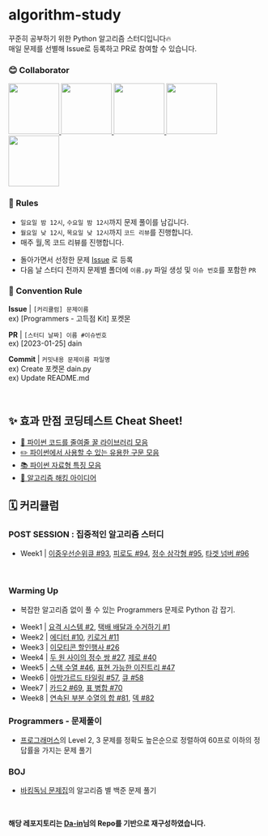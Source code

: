 # algorithm-study

꾸준히 공부하기 위한 Python 알고리즘 스터디입니다🔥  
매일 문제를 선별해 Issue로 등록하고 PR로 참여할 수 있습니다.

### 😊 Collaborator

<div>
  <a href="https://github.com/ksumini">
    <img src="https://avatars.githubusercontent.com/u/70088803?v=4" width="100" style="max-width: 100%;">
  </a>
  <a href="https://github.com/y2r1m">
    <img src="https://avatars.githubusercontent.com/u/69053602?v=4" width="100" style="max-width: 100%;">
  </a>
  <a href="https://github.com/limstonestone">
    <img src="https://avatars.githubusercontent.com/u/86715604?v=4" width="100" style="max-width: 100%;">
  </a>
  <a href="https://github.com/Woo-Yeol">
    <img src="https://avatars.githubusercontent.com/u/63551948?v=4" width="100" style="max-width: 100%;">
  </a>
  <a href="https://github.com/zsmalla">
    <img src="https://avatars.githubusercontent.com/u/72483874?v=4" width="100" style="max-width: 100%;">
  </a>
</div>

### 📢 Rules

- `일요일 밤 12시`, `수요일 밤 12시`까지 문제 풀이를 남깁니다.
- `월요일 낮 12시`, `목요일 낮 12시`까지 `코드 리뷰`를 진행합니다.
- 매주 월,목 코드 리뷰를 진행합니다.
<!-- `오전 10시` 온라인 스터디에서 `코드 리뷰` 및 `문제 선정` _주말, 공휴일 제외_ -->
- 돌아가면서 선정한 문제 [Issue](https://github.com/RecoRecoNi/Algorithm-Study/issues) 로 등록
- 다음 날 스터디 전까지 문제별 폴더에 `이름.py` 파일 생성 및 `이슈 번호`를 포함한 `PR`

<!-- > 🚨 실패시 벌금 2배씩 증가 `1000*(2^n)` 취업 후 일괄 납부😊 중도 포기시 누적 벌금 \* 10배   -->
<!-- > 유고 사유 | 익일 코딩테스트 및 면접, 질병(인증 필요) -->

### 🌈 Convention Rule

**Issue** | `[커리큘럼] 문제이름`  
ex) [Programmers - 고득점 Kit] 포켓몬

**PR** | `[스터디 날짜] 이름 #이슈번호`  
ex) [2023-01-25] dain

**Commit** | `커밋내용 문제이름 파일명`  
ex) Create 포켓몬 dain.py  
ex) Update README.md

<br/>

## ✨ 효과 만점 코딩테스트 Cheat Sheet!

- [🍯 파이썬 코드를 줄여줄 꿀 라이브러리 모음](./%E2%9C%A8%20%ED%9A%A8%EA%B3%BC%20%EB%A7%8C%EC%A0%90%20%EC%BD%94%EB%94%A9%ED%85%8C%EC%8A%A4%ED%8A%B8%20Cheat%20Sheet!/%F0%9F%8D%AF%20%EC%BD%94%EB%93%9C%EB%A5%BC%20%EC%A4%84%EC%97%AC%EC%A4%84%20%EA%BF%80%20%EB%9D%BC%EC%9D%B4%EB%B8%8C%EB%9F%AC%EB%A6%AC%20%EB%AA%A8%EC%9D%8C.md)
- [✏️ 파이썬에서 사용할 수 있는 유용한 구문 모음](./%E2%9C%A8%20%ED%9A%A8%EA%B3%BC%20%EB%A7%8C%EC%A0%90%20%EC%BD%94%EB%94%A9%ED%85%8C%EC%8A%A4%ED%8A%B8%20Cheat%20Sheet!/%E2%9C%8F%EF%B8%8F%20%ED%8C%8C%EC%9D%B4%EC%8D%AC%EC%97%90%EC%84%9C%20%EC%82%AC%EC%9A%A9%ED%95%A0%20%EC%88%98%20%EC%9E%88%EB%8A%94%20%EC%9C%A0%EC%9A%A9%ED%95%9C%20%EA%B5%AC%EB%AC%B8%20%EB%AA%A8%EC%9D%8C.md)
- [📚 파이썬 자료형 특징 모음](./%E2%9C%A8%20%ED%9A%A8%EA%B3%BC%20%EB%A7%8C%EC%A0%90%20%EC%BD%94%EB%94%A9%ED%85%8C%EC%8A%A4%ED%8A%B8%20Cheat%20Sheet!/%F0%9F%93%9A%20%ED%8C%8C%EC%9D%B4%EC%8D%AC%20%EC%9E%90%EB%A3%8C%ED%98%95%20%ED%8A%B9%EC%A7%95%20%EB%AA%A8%EC%9D%8C.md)
- [🚀 알고리즘 해킹 아이디어](./%E2%9C%A8%20%ED%9A%A8%EA%B3%BC%20%EB%A7%8C%EC%A0%90%20%EC%BD%94%EB%94%A9%ED%85%8C%EC%8A%A4%ED%8A%B8%20Cheat%20Sheet!/%F0%9F%9A%80%20%EC%95%8C%EA%B3%A0%EB%A6%AC%EC%A6%98%20%ED%95%B4%ED%82%B9%20%EC%95%84%EC%9D%B4%EB%94%94%EC%96%B4.md)
  <br/>

## 🗓️ 커리큘럼

### POST SESSION : 집중적인 알고리즘 스터디
- Week1 | [이중우선순위큐 #93](https://github.com/RecoRecoNi/Algorithm-Study/issues/93), [피로도 #94](https://github.com/RecoRecoNi/Algorithm-Study/issues/94), [정수 삼각형 #95](https://github.com/RecoRecoNi/Algorithm-Study/issues/95), [타겟 넘버 #96](https://github.com/RecoRecoNi/Algorithm-Study/issues/96)

<br/>

### Warming Up

- 복잡한 알고리즘 없이 풀 수 있는 Programmers 문제로 Python 감 잡기.

<!-- ex) Week1 | [Problem #1](link) [Problem #2](link) -->
- Week1 | [요격 시스템 #2](https://github.com/RecoRecoNi/Algorithm-Study/issues/2), [택배 배달과 수거하기 #1](https://github.com/RecoRecoNi/Algorithm-Study/issues/1)
- Week2 | [에디터 #10](https://github.com/RecoRecoNi/Algorithm-Study/issues/10), [키로거 #11](https://github.com/RecoRecoNi/Algorithm-Study/issues/11)
- Week3 | [이모티콘 할인행사 #26](https://github.com/RecoRecoNi/Algorithm-Study/issues/26) 
- Week4 | [두 원 사이의 정수 쌍 #27](https://github.com/RecoRecoNi/Algorithm-Study/issues/27), [제로 #40](https://github.com/RecoRecoNi/Algorithm-Study/issues/40)
- Week5 | [스택 수열 #46](https://github.com/RecoRecoNi/Algorithm-Study/issues/46), [표현 가능한 이진트리 #47](https://github.com/RecoRecoNi/Algorithm-Study/issues/47)
- Week6 | [아방가르드 타일링 #57](https://github.com/RecoRecoNi/Algorithm-Study/issues/57), [큐 #58](https://github.com/RecoRecoNi/Algorithm-Study/issues/58)
- Week7 | [카드2 #69](https://github.com/RecoRecoNi/Algorithm-Study/issues/69), [표 병합 #70](https://github.com/RecoRecoNi/Algorithm-Study/issues/70)
- Week8 | [연속된 부분 수열의 합 #81](https://github.com/RecoRecoNi/Algorithm-Study/issues/81), [덱 #82](https://github.com/RecoRecoNi/Algorithm-Study/issues/82)

<!-- ### Programmers - 고득점 Kit

- 매일 다른 카테고리 문제를 선별하여 풀기 -->
<!-- - Day4 | [폰켓몬 #1], [올바른 괄호 #2], [같은 숫자는 싫어 #30]
- Day5 | [더 맵게 #34], [K번째수 #35], [가장 큰 수 #36]
- Day6 | [최소 직사각형 #42], [소수 찾기 #43], [조이스틱 #44]
- Day7 | [체육복 #50], [N으로 표현 #51]
- Day8 | [타겟 넘버 #57], [입국심사 #58]
- Day9 | [가장 먼 노드 #65]
- Day10 | [전화번호 목록 #71], [기능개발 #72]
- Day11 | [디스크 컨트롤러 #79], [완주하지 못한 선수 #80]
- Day12 | [H-Index #87], [큰 수 만들기 #88]
- Day13 | [정수 삼각형 #93], [모의고사 #94]
- Day14 | [구명보트 #100], [게임 맵 최단거리 #101]
- Day15 | [등굣길 #107], [Two Sum #108]
- Day16 | [징검다리 #107]
- Day17 | [순위 #116]
- Day18 | [위장 #121], [프린터 #122]
- Day19 | [이중우선순위큐 #127], [카펫 #128]

- Day20 | [선 연결하기 #133]
- Day21 | [방의 개수 #138]
- Day22 | [네트워크 #138]
- Day23 | [베스트앨범 #146]
- Day24 | [다리를 지나는 트럭 #153], [피로도 #154]
- Day25 | [주식가격 #155], [전력망을 둘로 나누기 #156]
- Day26 | [단속카메라 #157]
- Day27 | [사칙연산 #163]
- Day28 | [단어 변환 # 164]
- Day29 | [모음사전 #169]
- Day30 | [아이템 줍기 #170]
- Day31 | [여행경로 #171]71 -->
  
### Programmers - 문제풀이

- [프로그래머스](https://school.programmers.co.kr/learn/challenges?tab=all_challenges&order=acceptance_desc&page=2&languages=python3&levels=2%2C3)의 Level 2, 3 문제를 정확도 높은순으로 정렬하여 60프로 이하의 정답률을 가지는 문제 풀기

### BOJ

- [바킹독님 문제집](https://github.com/encrypted-def/basic-algo-lecture/blob/master/workbook.md)의 알고리즘 별 백준 문제 풀기

<!-- ### Leet Code

- Programmers 이후 논의 -->     
  <br/>

**해당 레포지토리는 [Da-in](https://github.com/da-in/algorithm-study)님의 Repo를 기반으로 재구성하였습니다.**
